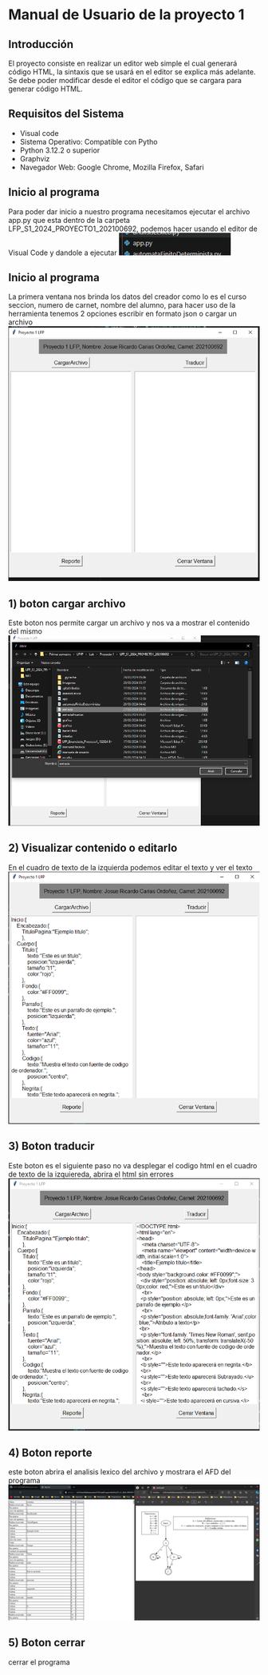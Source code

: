 # Manual de Usuario de la proyecto 1

## Introducción
El proyecto consiste en realizar un editor web simple el cual generará código HTML, la sintaxis
que se usará en el editor se explica más adelante. Se debe poder modificar desde el editor el
código que se cargara para generar código HTML.

## Requisitos del Sistema
- Visual code
- Sistema Operativo: Compatible con Pytho
- Python 3.12.2  o superior
- Graphviz
- Navegador Web: Google Chrome, Mozilla Firefox, Safari

## Inicio al programa
Para poder dar inicio a nuestro programa necesitamos ejecutar el archivo
app.py que esta dentro de la carpeta LFP_S1_2024_PROYECTO1_202100692, podemos hacer usando el editor de Visual Code y dandole a ejecutar
![alt text](Imagenes\1.png)

## Inicio al programa
La primera ventana nos brinda los datos del creador como lo es el curso
seccion, numero de carnet, nombre del alumno, para hacer uso de la herramienta
tenemos 2 opciones escribir en formato json o cargar un archivo
![alt text](Imagenes\2.png)

## 1) boton cargar archivo
Este boton nos permite cargar un archivo y nos va a mostrar el contenido del mismo 
![alt text](Imagenes\3.png)

## 2) Visualizar contenido o editarlo 
En el cuadro de texto de la izquierda podemos editar el texto y ver el texto
![alt text](Imagenes\4.png)

## 3) Boton traducir 
Este boton es el siguiente paso no va desplegar el codigo html en el cuadro de texto de la izquiereda, abrira el html sin errores
![alt text](Imagenes\5.png)

## 4) Boton reporte
este boton abrira el analisis lexico del archivo y mostrara el AFD del programa
![alt text](Imagenes\6.png)

## 5) Boton cerrar
cerrar el programa 









